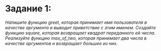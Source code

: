# Задание 1:
*Напишите функцию greet, которая принимает имя пользователя в качестве аргумента и выводит приветствие с этим именем.*
*Создайте функцию square, которая возвращает квадрат переданного ей числа.*
*Реализуйте функцию max_of_two, которая принимает два числа в качестве аргументов и возвращает большее из них.*
